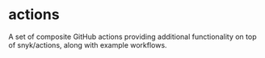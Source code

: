 # actions
A set of composite GitHub actions providing additional functionality on top of snyk/actions, along with example workflows.
